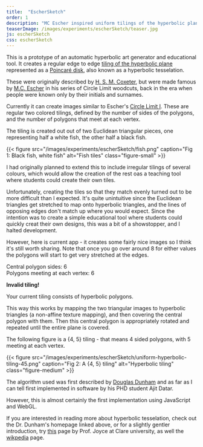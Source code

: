 ```yaml
---
title:  "EscherSketch"
order: 1
description: "MC Escher inspired uniform tilings of the hyperbolic plane"
teaserImage: /images/experiments/escherSketch/teaser.jpg
js: escherSketch
css: escherSketch
---
```


<div id="details">
  <p>
    This is a prototype of an automatic hyperbolic art generator and educational tool.
    It creates a regular edge to edge
    <a href="https://en.wikipedia.org/wiki/Uniform_tilings_in_hyperbolic_plane">tiling of the hyperbolic plane</a>
    represented as a <a href="https://en.wikipedia.org/wiki/Poincar%C3%A9_disk_model" title="Poincaré disk model of the Hyperbolic Plane">Poincaré disk</a>,
    also known as a hyperbolic tesselation.
  </p>
  <p>
    These were originally described by
    <a href="https://en.wikipedia.org/wiki/Harold_Scott_MacDonald_Coxeter">H. S. M. Coxeter</a>, but were made famous by
    <a href="https://en.wikipedia.org/wiki/M._C._Escher">M.C. Escher</a>
     in his series of Circle Limit woodcuts, back in the era when people were known only by their initials and surnames.
  </p>
  <p>Currently it can create images similar to Escher's
    <a href="https://www.wikiart.org/en/m-c-escher/circle-limit-i" title="Circle Limit i">Circle Limit I</a>.
    These are regular two colored tilings, defined by the number of sides of the polygons, and the
    number of polygons that meet at each vertex.
  </p>
  <p>
    The tiling is created out out of two Euclidean triangular pieces, one representing half a
    white fish, the other half a black fish.
  </p>

  {{< figure src="/images/experiments/escherSketch/fish.png" caption="Fig 1: Black fish, white fish" alt="Fish tiles" class="figure-small" >}}

  <p>
    I had originally planned to extend this to include irregular tilings of several colours, which would
    allow the creation of the rest oas a teaching tool where students could create their own tiles.
  </p>

  <p>
    Unfortunately, creating the tiles so that they match evenly turned out to be more difficult than I expected.
    It's quite unintuitive since the Euclidean triangles get stretched to map onto hyperbolic
    triangles, and the lines of opposing edges don't match up where you would expect.
    Since the intention was to create a simple educational tool where students could quickly creat
    their own designs, this was a bit of a showstopper, and I halted development.
  </p>

  <p>
    However, here is current app - it creates some fairly nice images so I think it's still worth sharing.
    Note that once you go over around 8 for either values the polygons will start to get very stretched at the edges.
  </p>
</div>

<div id="controls">
  <div id="p-selection">
    <span>Central polygon sides: </span>
    <a href="#" id="p-down">
      <span class="fa fa-chevron-left" aria-hidden="true"></span>
    </a>
    <span id="p-value">6</span>
    <a href="#" id="p-up">
      <span class="fa fa-chevron-right" aria-hidden="true"></span>
    </a>
  </div>
  <div id="q-selection">
    <span>Polygons meeting at each vertex: </span>
    <a href="#" id="q-down">
      <span class="fa fa-chevron-left" aria-hidden="true"></span>
    </a>
    <span id="q-value">6</span>
    <a href="#" id="q-up">
      <span class="fa fa-chevron-right" aria-hidden="true"></span>
    </a>
  </div>
</div>

<p id="warn" class="hide"><strong>Invalid tiling!</strong></p>
<canvas id="canvas"></canvas>

<div id="detail-lower">

  <p>
    Your current tiling consists of <span id="tiling-length"></span> hyperbolic polygons.
  </p>

  <p>
    This way this works by mapping the two triangular images to hyperbolic triangles (a non-affine texture mapping),
    and then covering the central polygon with them.
    Then this central polygon is appropriately rotated and repeated until the entire plane is covered.
  </p>
  <p>The following figure is a {4, 5} tiling - that means 4 sided polygons, with 5 meeting at each vertex.</p>

  {{< figure src="/images/experiments/escherSketch/uniform-hyperbolic-tiling-45.png" caption="Fig 2: A {4, 5} tiling" alt="Hyperbolic tiling" class="figure-medium" >}}

  <p>
    The algorithm used was first described by <a href="https://www.d.umn.edu/~ddunham/">Douglas Dunham</a> and as far
    as I can tell first implemented in software by his PHD student Ajit Datar.
  </p>
  <p>
    However, this is almost certainly the first implementation using JavaScript and WebGL.
  </p>
  <p>
    If you are interested in reading more about hyperbolic tesselation, check out the Dr. Dunham's homepage linked above, or for a slightly gentler introduction, try
    <a href="https://mathcs.clarku.edu/~djoyce/poincare/poincare.html">this</a>
    page by Prof. Joyce at Clare university, as well the <a href="https://en.wikipedia.org/wiki/Uniform_tilings_in_hyperbolic_plane">wikpedia</a>
    page.
  </p>
</div>
